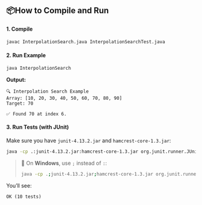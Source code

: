 ## 📦How to Compile and Run

#### 1. **Compile**
```bash
javac InterpolationSearch.java InterpolationSearchTest.java
```

#### 2. **Run Example**
```bash
java InterpolationSearch
```

**Output:**
```text
🔍 Interpolation Search Example
Array: [10, 20, 30, 40, 50, 60, 70, 80, 90]
Target: 70

✅ Found 70 at index 6.
```

#### 3. **Run Tests** (with JUnit)

Make sure you have `junit-4.13.2.jar` and `hamcrest-core-1.3.jar`:

```bash
java -cp .:junit-4.13.2.jar:hamcrest-core-1.3.jar org.junit.runner.JUnitCore InterpolationSearchTest
```

> 🔁 On **Windows**, use `;` instead of `:`:
> ```bash
> java -cp .;junit-4.13.2.jar;hamcrest-core-1.3.jar org.junit.runner.JUnitCore InterpolationSearchTest
> ```

You’ll see:
```
OK (10 tests)
```